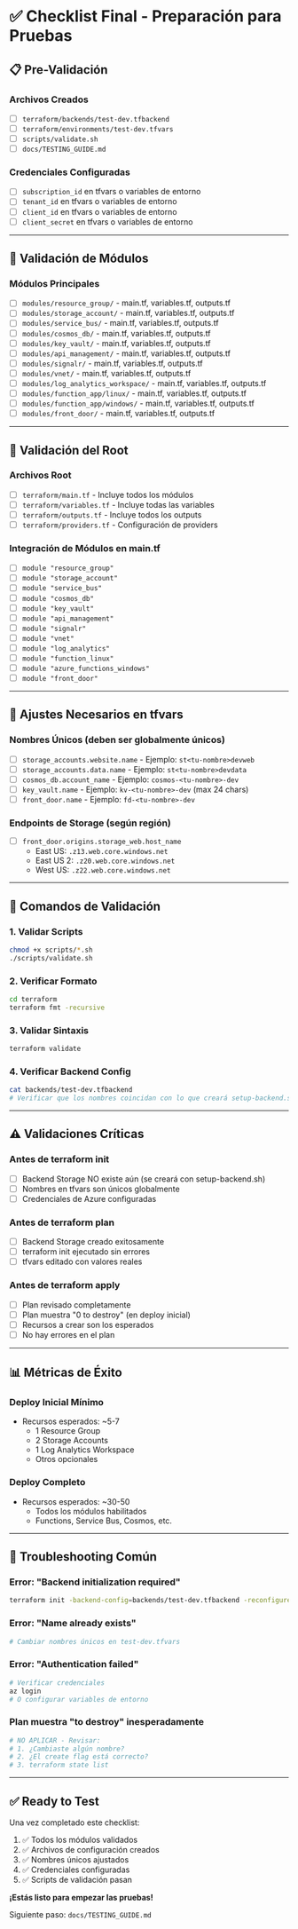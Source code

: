 # ✅ Checklist Final - Preparación para Pruebas

## 📋 Pre-Validación

### Archivos Creados
- [ ] `terraform/backends/test-dev.tfbackend`
- [ ] `terraform/environments/test-dev.tfvars`
- [ ] `scripts/validate.sh`
- [ ] `docs/TESTING_GUIDE.md`

### Credenciales Configuradas
- [ ] `subscription_id` en tfvars o variables de entorno
- [ ] `tenant_id` en tfvars o variables de entorno
- [ ] `client_id` en tfvars o variables de entorno
- [ ] `client_secret` en tfvars o variables de entorno

---

## 🔧 Validación de Módulos

### Módulos Principales
- [ ] `modules/resource_group/` - main.tf, variables.tf, outputs.tf
- [ ] `modules/storage_account/` - main.tf, variables.tf, outputs.tf
- [ ] `modules/service_bus/` - main.tf, variables.tf, outputs.tf
- [ ] `modules/cosmos_db/` - main.tf, variables.tf, outputs.tf
- [ ] `modules/key_vault/` - main.tf, variables.tf, outputs.tf
- [ ] `modules/api_management/` - main.tf, variables.tf, outputs.tf
- [ ] `modules/signalr/` - main.tf, variables.tf, outputs.tf
- [ ] `modules/vnet/` - main.tf, variables.tf, outputs.tf
- [ ] `modules/log_analytics_workspace/` - main.tf, variables.tf, outputs.tf
- [ ] `modules/function_app/linux/` - main.tf, variables.tf, outputs.tf
- [ ] `modules/function_app/windows/` - main.tf, variables.tf, outputs.tf
- [ ] `modules/front_door/` - main.tf, variables.tf, outputs.tf

---

## 📝 Validación del Root

### Archivos Root
- [ ] `terraform/main.tf` - Incluye todos los módulos
- [ ] `terraform/variables.tf` - Incluye todas las variables
- [ ] `terraform/outputs.tf` - Incluye todos los outputs
- [ ] `terraform/providers.tf` - Configuración de providers

### Integración de Módulos en main.tf
- [ ] `module "resource_group"`
- [ ] `module "storage_account"`
- [ ] `module "service_bus"`
- [ ] `module "cosmos_db"`
- [ ] `module "key_vault"`
- [ ] `module "api_management"`
- [ ] `module "signalr"`
- [ ] `module "vnet"`
- [ ] `module "log_analytics"`
- [ ] `module "function_linux"`
- [ ] `module "azure_functions_windows"`
- [ ] `module "front_door"`

---

## 🎯 Ajustes Necesarios en tfvars

### Nombres Únicos (deben ser globalmente únicos)
- [ ] `storage_accounts.website.name` - Ejemplo: `st<tu-nombre>devweb`
- [ ] `storage_accounts.data.name` - Ejemplo: `st<tu-nombre>devdata`
- [ ] `cosmos_db.account_name` - Ejemplo: `cosmos-<tu-nombre>-dev`
- [ ] `key_vault.name` - Ejemplo: `kv-<tu-nombre>-dev` (max 24 chars)
- [ ] `front_door.name` - Ejemplo: `fd-<tu-nombre>-dev`

### Endpoints de Storage (según región)
- [ ] `front_door.origins.storage_web.host_name`
  - East US: `.z13.web.core.windows.net`
  - East US 2: `.z20.web.core.windows.net`
  - West US: `.z22.web.core.windows.net`

---

## 🚀 Comandos de Validación

### 1. Validar Scripts
```bash
chmod +x scripts/*.sh
./scripts/validate.sh
```

### 2. Verificar Formato
```bash
cd terraform
terraform fmt -recursive
```

### 3. Validar Sintaxis
```bash
terraform validate
```

### 4. Verificar Backend Config
```bash
cat backends/test-dev.tfbackend
# Verificar que los nombres coincidan con lo que creará setup-backend.sh
```

---

## ⚠️ Validaciones Críticas

### Antes de terraform init
- [ ] Backend Storage NO existe aún (se creará con setup-backend.sh)
- [ ] Nombres en tfvars son únicos globalmente
- [ ] Credenciales de Azure configuradas

### Antes de terraform plan
- [ ] Backend Storage creado exitosamente
- [ ] terraform init ejecutado sin errores
- [ ] tfvars editado con valores reales

### Antes de terraform apply
- [ ] Plan revisado completamente
- [ ] Plan muestra "0 to destroy" (en deploy inicial)
- [ ] Recursos a crear son los esperados
- [ ] No hay errores en el plan

---

## 📊 Métricas de Éxito

### Deploy Inicial Mínimo
- Recursos esperados: ~5-7
  - 1 Resource Group
  - 2 Storage Accounts
  - 1 Log Analytics Workspace
  - Otros opcionales

### Deploy Completo
- Recursos esperados: ~30-50
  - Todos los módulos habilitados
  - Functions, Service Bus, Cosmos, etc.

---

## 🐛 Troubleshooting Común

### Error: "Backend initialization required"
```bash
terraform init -backend-config=backends/test-dev.tfbackend -reconfigure
```

### Error: "Name already exists"
```bash
# Cambiar nombres únicos en test-dev.tfvars
```

### Error: "Authentication failed"
```bash
# Verificar credenciales
az login
# O configurar variables de entorno
```

### Plan muestra "to destroy" inesperadamente
```bash
# NO APLICAR - Revisar:
# 1. ¿Cambiaste algún nombre?
# 2. ¿El create flag está correcto?
# 3. terraform state list
```

---

## ✅ Ready to Test

Una vez completado este checklist:

1. ✅ Todos los módulos validados
2. ✅ Archivos de configuración creados
3. ✅ Nombres únicos ajustados
4. ✅ Credenciales configuradas
5. ✅ Scripts de validación pasan

**¡Estás listo para empezar las pruebas!**

Siguiente paso: `docs/TESTING_GUIDE.md`
